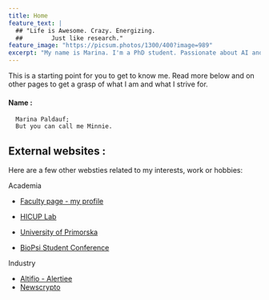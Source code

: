 ```yaml
---
title: Home
feature_text: |
  ## "Life is Awesome. Crazy. Energizing. 
  ##        Just like research."
feature_image: "https://picsum.photos/1300/400?image=989"
excerpt: "My name is Marina. I'm a PhD student. Passionate about AI and in this world to help others."marinapaldauf
---
```


This is a starting point for you to get to know me. Read more below and on other pages to get a grasp of what I am and what I strive for.


#### Name : 

      Marina Paldauf; 
      But you can call me Minnie.


## External websites :

Here are a few other websties related to my interests, work or hobbies:

Academia
- [Faculty page - my profile](https://www.famnit.upr.si/en/about-faculty/staff/marina.paldauf/)
- [HICUP Lab](https://hicup.famnit.upr.si/)
- [University of Primorska](https://www.upr.si/en)

- [BioPsi Student Conference](https://bio-psi-konferenca.famnit.upr.si/en/)

Industry
- [Altifio - Alertiee](https://alertiee.io/)
- [Newscrypto](https://newscrypto.io/)




